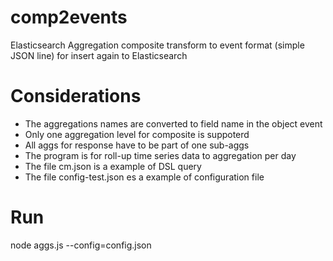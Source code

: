 # comp2events
Elasticsearch Aggregation composite transform to event format (simple JSON line) for insert again to Elasticsearch

# Considerations
* The aggregations names are converted to field name in the object event
* Only one aggregation level for composite is suppoterd
* All aggs for response have to be part of one sub-aggs
* The program is for roll-up time series data to aggregation per day
* The file cm.json is a example of DSL query
* The file config-test.json es a example of configuration file

# Run
node aggs.js --config=config.json
